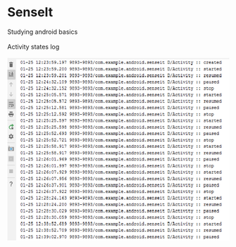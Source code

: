 # SenseIt
Studying android basics
<br><br>
Activity states log 
<br><br>
![](https://github.com/SarangKudtarkar/SenseIt/blob/master/images/activity_state.png)
